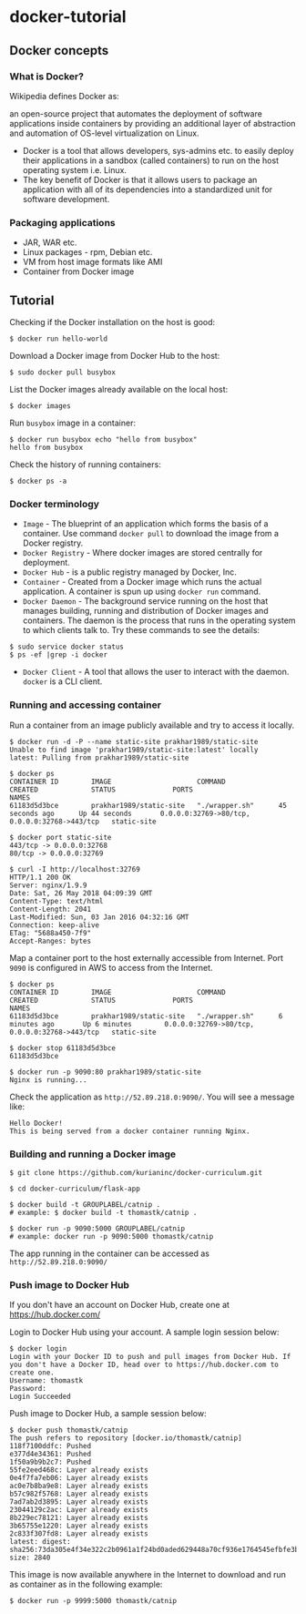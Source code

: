 # docker-tutorial

## Docker concepts

### What is Docker?
Wikipedia defines Docker as:

an open-source project that automates the deployment of software applications inside containers by providing an additional layer of abstraction and automation of OS-level virtualization on Linux.

- Docker is a tool that allows developers, sys-admins etc. to easily deploy their applications in a sandbox (called containers) to run on the host operating system i.e. Linux. 
- The key benefit of Docker is that it allows users to package an application with all of its dependencies into a standardized unit for software development.

### Packaging applications

- JAR, WAR etc.
- Linux packages - rpm, Debian etc.
- VM from host image formats like AMI
- Container from Docker image

## Tutorial

Checking if the Docker installation on the host is good:
```
$ docker run hello-world
```

Download a Docker image from Docker Hub to the host:
```
$ sudo docker pull busybox
```

List the Docker images already available on the local host:
```
$ docker images
```

Run `busybox` image in a container:
```
$ docker run busybox echo "hello from busybox"
hello from busybox
```

Check the history of running containers:
```
$ docker ps -a
```

### Docker terminology
- `Image` - The blueprint of an application which forms the basis of a container. Use command `docker pull` to download the  image from a Docker registry.
- `Docker Registry` - Where docker images are stored centrally for deployment.
- `Docker Hub` - is a public registry managed by Docker, Inc.
- `Container` - Created from a Docker image which runs the actual application. A container is spun up using `docker run` command.
- `Docker Daemon` - The background service running on the host that manages building, running and distribution of Docker images and containers. The daemon is the process that runs in the operating system to which clients talk to.
Try these commands to see the details:
```
$ sudo service docker status
$ ps -ef |grep -i docker
```
- `Docker Client` - A tool that allows the user to interact with the daemon. `docker` is a CLI client.

### Running and accessing container

Run a container from an image publicly available and try to access it locally.

```
$ docker run -d -P --name static-site prakhar1989/static-site
Unable to find image 'prakhar1989/static-site:latest' locally
latest: Pulling from prakhar1989/static-site

$ docker ps
CONTAINER ID        IMAGE                     COMMAND             CREATED             STATUS              PORTS                                           NAMES
61183d5d3bce        prakhar1989/static-site   "./wrapper.sh"      45 seconds ago      Up 44 seconds       0.0.0.0:32769->80/tcp, 0.0.0.0:32768->443/tcp   static-site

$ docker port static-site
443/tcp -> 0.0.0.0:32768
80/tcp -> 0.0.0.0:32769

$ curl -I http://localhost:32769
HTTP/1.1 200 OK
Server: nginx/1.9.9
Date: Sat, 26 May 2018 04:09:39 GMT
Content-Type: text/html
Content-Length: 2041
Last-Modified: Sun, 03 Jan 2016 04:32:16 GMT
Connection: keep-alive
ETag: "5688a450-7f9"
Accept-Ranges: bytes
```

Map a container port to the host externally accessible from Internet. Port `9090` is configured in AWS to access from the Internet.
```
$ docker ps
CONTAINER ID        IMAGE                     COMMAND             CREATED             STATUS              PORTS                                           NAMES
61183d5d3bce        prakhar1989/static-site   "./wrapper.sh"      6 minutes ago       Up 6 minutes        0.0.0.0:32769->80/tcp, 0.0.0.0:32768->443/tcp   static-site

$ docker stop 61183d5d3bce
61183d5d3bce

$ docker run -p 9090:80 prakhar1989/static-site
Nginx is running...
```

Check the application as `http://52.89.218.0:9090/`. You will see a message like:
```
Hello Docker!
This is being served from a docker container running Nginx.
```

### Building and running a Docker image

```
$ git clone https://github.com/kurianinc/docker-curriculum.git

$ cd docker-curriculum/flask-app

$ docker build -t GROUPLABEL/catnip . 
# example: $ docker build -t thomastk/catnip .

$ docker run -p 9090:5000 GROUPLABEL/catnip
# example: docker run -p 9090:5000 thomastk/catnip
```

The app running in the container can be accessed as `http://52.89.218.0:9090/`

### Push image to Docker Hub

If you don't have an account on Docker Hub, create one at https://hub.docker.com/

Login to Docker Hub using your account. A sample login session below:
```
$ docker login
Login with your Docker ID to push and pull images from Docker Hub. If you don't have a Docker ID, head over to https://hub.docker.com to create one.
Username: thomastk
Password: 
Login Succeeded
```

Push image to Docker Hub, a sample session below:
```
$ docker push thomastk/catnip
The push refers to repository [docker.io/thomastk/catnip]
118f7100ddfc: Pushed 
e377d4e34361: Pushed 
1f50a9b9b2c7: Pushed 
55fe2eed468c: Layer already exists 
0e4f7fa7eb06: Layer already exists 
ac0e7b8ba9e8: Layer already exists 
b57c982f5768: Layer already exists 
7ad7ab2d3895: Layer already exists 
23044129c2ac: Layer already exists 
8b229ec78121: Layer already exists 
3b65755e1220: Layer already exists 
2c833f307fd8: Layer already exists 
latest: digest: sha256:73da305e4f34e322c2b0961a1f24bd0aded629448a70cf936e1764545efbfe3b size: 2840
```

This image is now available anywhere in the Internet to download and run as container as in the following example:
```
$ docker run -p 9999:5000 thomastk/catnip
```
